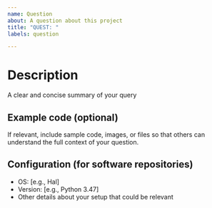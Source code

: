 ```yaml
---
name: Question
about: A question about this project
title: "QUEST: "
labels: question

---
```


# Description
A clear and concise summary of your query

## Example code (optional)
If relevant, include sample code, images, or files so that others can understand
the full context of your question.

## Configuration (for software repositories)
 - OS: [e.g., Hal]
 - Version: [e.g., Python 3.47]
 - Other details about your setup that could be relevant
